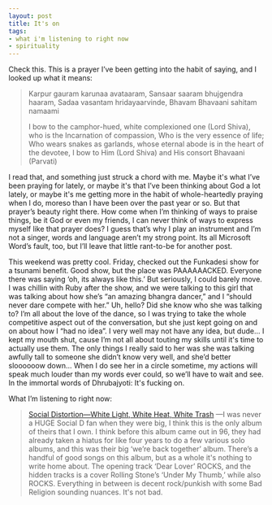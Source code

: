 ```yaml
---
layout: post
title: It's on
tags:
- what i'm listening to right now
- spirituality
---
```

Check this. This is a prayer I’ve been getting into the habit of saying, and I looked up what it means:

> 
> Karpur gauram karunaa avataaram,
> Sansaar saaram bhujgendra haaram,
> Sadaa vasantam hridayaarvinde,
> Bhavam Bhavaani sahitam namaami
> 
> I bow to the camphor-hued, white complexioned one (Lord Shiva),
> who is the Incarnation of compassion,
> Who is the very essence of life;
> Who wears snakes as garlands,
> whose eternal abode is in the heart of the devotee,
> I bow to Him (Lord Shiva) and His consort Bhavaani (Parvati)
> 

I read that, and something just struck a chord with me. Maybe it's what I’ve been praying for lately, or maybe it's that I’ve been thinking about God a lot lately, or maybe it's me getting more in the habit of whole-heartedly praying when I do, moreso than I have been over the past year or so. But that prayer’s beauty right there. How come when I’m thinking of ways to praise things, be it God or even my friends, I can never think of ways to express myself like that prayer does? I guess that’s why I play an instrument and I’m not a singer, words and language aren’t my strong point. Its all Microsoft Word’s fault, too, but I’ll leave that little rant-to-be for another post.

This weekend was pretty cool. Friday, checked out the Funkadesi show for a tsunami benefit. Good show, but the place was PAAAAAACKED. Everyone there was saying ‘oh, its always like this.’ But seriously, I could barely move. I was chillin with Ruby after the show, and we were talking to this girl that was talking about how she’s “an amazing bhangra dancer,” and I “should never dare compete with her.” Uh, hello? Did she know who she was talking to? I’m all about the love of the dance, so I was trying to take the whole competitive aspect out of the conversation, but she just kept going on and on about how I “had no idea”. I very well may not have any idea, but dude... I kept my mouth shut, cause I’m not all about touting my skills until it's time to actually use them. The only things I really said to her was she was talking awfully tall to someone she didn’t know very well, and she’d better sloooooow down... When I do see her in a circle sometime, my actions will speak much louder than my words ever could, so we’ll have to wait and see. In the immortal words of Dhrubajyoti: It's fucking on.

What I’m listening to right now:
> 
> [Social Distortion—White Light, White Heat, White Trash](http://www.amazon.com/exec/obidos/ASIN/B000002A69/nikhiltrivedi-20) —I was never a HUGE Social D fan when they were big, I think this is the only album of theirs that I own. I think before this album came out in 96, they had already taken a hiatus for like four years to do a few various solo albums, and this was their big ‘we’re back together’ album. There’s a handful of good songs on this album, but as a whole it's nothing to write home about. The opening track ‘Dear Lover’ ROCKS, and the hidden tracks is a cover Rolling Stone’s ‘Under My Thumb,’ while also ROCKS. Everything in between is decent rock/punkish with some Bad Religion sounding nuances. It's not bad.
> 
